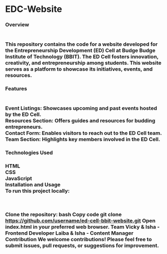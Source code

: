 # EDC-Website

<h3>Overview<h3/> <br>
This repository contains the code for a website developed for the Entrepreneurship Development (ED) Cell at Budge Budge Institute of Technology (BBIT). The ED Cell fosters innovation, creativity, and entrepreneurship among students. This website serves as a platform to showcase its initiatives, events, and resources.<br>
<h3>Features<h3/><br>
Event Listings: Showcases upcoming and past events hosted by the ED Cell.<br>
Resources Section: Offers guides and resources for budding entrepreneurs.<br>
Contact Form: Enables visitors to reach out to the ED Cell team.<br>
Team Section: Highlights key members involved in the ED Cell.<br>
<h3>Technologies Used<h3/>
HTML<br>
CSS<br>
JavaScript<br>
Installation and Usage<br>
To run this project locally:<br><br><br>

Clone the repository:
bash
Copy code
git clone https://github.com/username/ed-cell-bbit-website.git
Open index.html in your preferred web browser.
Team
Vicky & Isha - Frontend Developer
Laiba & Isha - Content Manager
Contribution
We welcome contributions! Please feel free to submit issues, pull requests, or suggestions for improvement.

